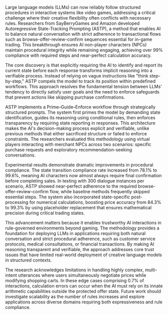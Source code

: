 Large language models (LLMs) can now reliably follow structured procedures in interactive systems like video games, addressing a critical challenge where their creative flexibility often conflicts with necessary rules. Researchers from SayBerryGames and Amazon developed Autoregressive State-Tracking Prompting (ASTP), a method that enables AI to balance natural conversation with strict adherence to transactional flows such as browse-offer-review-confirm sequences essential for in-game trading. This breakthrough ensures AI non-player characters (NPCs) maintain procedural integrity while remaining engaging, achieving over 99% compliance with required steps and near-perfect calculation accuracy.

The core discovery is that explicitly requiring the AI to identify and report its current state before each response transforms implicit reasoning into a verifiable process. Instead of relying on vague instructions like "think step-by-step," ASTP compels the model to track its position within predefined workflows. This approach resolves the fundamental tension between LLMs' tendency to directly satisfy user goals and the need to enforce safeguards that prevent actions like skipping purchase confirmations.

ASTP implements a Prime–Guide–Enforce workflow through strategically structured prompts. The system first primes the model by demanding state identification, guides its reasoning using conditional rules, then enforces transparency by requiring state reporting in responses. This architecture makes the AI's decision-making process explicit and verifiable, unlike previous methods that either sacrificed structure or failed to enforce constraints. The researchers evaluated this methodology using virtual players interacting with merchant NPCs across two scenarios: specific purchase requests and exploratory recommendation-seeking conversations.

Experimental results demonstrate dramatic improvements in procedural compliance. The state transition compliance rate increased from 78.1% to 99.6%, meaning AI characters now almost always require final confirmation before completing sales. In testing with 300 dialogue instances per scenario, ASTP showed near-perfect adherence to the required browse-offer-review-confirm flow, while baseline methods frequently skipped essential steps. The system also incorporated state-specific post-processing for numerical calculations, boosting price accuracy from 84.3% to 99.3% by using placeholder replacement that ensures mathematical precision during critical trading states.

This advancement matters because it enables trustworthy AI interactions in rule-governed environments beyond gaming. The methodology provides a foundation for deploying LLMs in applications requiring both natural conversation and strict procedural adherence, such as customer service protocols, medical consultations, or financial transactions. By making AI reasoning transparent and verifiable, the approach addresses core trust issues that have limited real-world deployment of creative language models in structured contexts.

The research acknowledges limitations in handling highly complex, multi-intent utterances where users simultaneously negotiate prices while modifying shopping carts. In these edge cases comprising 0.7% of interactions, calculation errors can occur when the AI must rely on its innate arithmetic capabilities outside the protected offer state. Future work should investigate scalability as the number of rules increases and explore applications across diverse domains requiring both expressiveness and rule compliance.